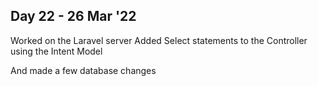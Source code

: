## Day 22 - 26 Mar '22

Worked on the Laravel server
Added Select statements to the Controller using the Intent Model

And made a few database changes